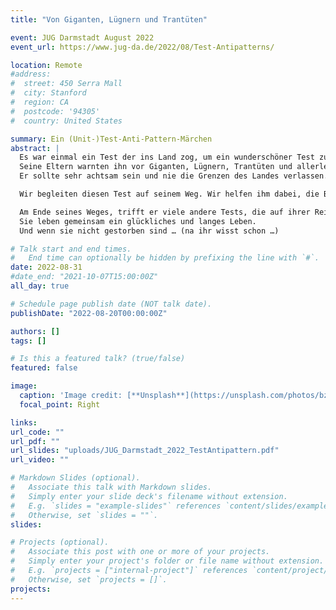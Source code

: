 ```yaml
---
title: "Von Giganten, Lügnern und Trantüten"

event: JUG Darmstadt August 2022
event_url: https://www.jug-da.de/2022/08/Test-Antipatterns/

location: Remote
#address:
#  street: 450 Serra Mall
#  city: Stanford
#  region: CA
#  postcode: '94305'
#  country: United States

summary: Ein (Unit-)Test-Anti-Pattern-Märchen
abstract: |
  Es war einmal ein Test der ins Land zog, um ein wunderschöner Test zu werden.
  Seine Eltern warnten ihn vor Giganten, Lügnern, Trantüten und allerlei anderen Bösewichten, die ihm auf seiner Reise begegnen würden.
  Er sollte sehr achtsam sein und nie die Grenzen des Landes verlassen.

  Wir begleiten diesen Test auf seinem Weg. Wir helfen ihm dabei, die Bösewichte zu erkennen und nicht auf sie hereinzufallen.

  Am Ende seines Weges, trifft er viele andere Tests, die auf ihrer Reise ebenfalls sehr achtsam waren. 
  Sie leben gemeinsam ein glückliches und langes Leben.
  Und wenn sie nicht gestorben sind … (na ihr wisst schon …)

# Talk start and end times.
#   End time can optionally be hidden by prefixing the line with `#`.
date: 2022-08-31
#date_end: "2021-10-07T15:00:00Z"
all_day: true

# Schedule page publish date (NOT talk date).
publishDate: "2022-08-20T00:00:00Z"

authors: []
tags: []

# Is this a featured talk? (true/false)
featured: false

image:
  caption: 'Image credit: [**Unsplash**](https://unsplash.com/photos/bzdhc5b3Bxs)'
  focal_point: Right

links:
url_code: ""
url_pdf: ""
url_slides: "uploads/JUG_Darmstadt_2022_TestAntipattern.pdf"
url_video: ""

# Markdown Slides (optional).
#   Associate this talk with Markdown slides.
#   Simply enter your slide deck's filename without extension.
#   E.g. `slides = "example-slides"` references `content/slides/example-slides.md`.
#   Otherwise, set `slides = ""`.
slides:

# Projects (optional).
#   Associate this post with one or more of your projects.
#   Simply enter your project's folder or file name without extension.
#   E.g. `projects = ["internal-project"]` references `content/project/deep-learning/index.md`.
#   Otherwise, set `projects = []`.
projects:
---
```

